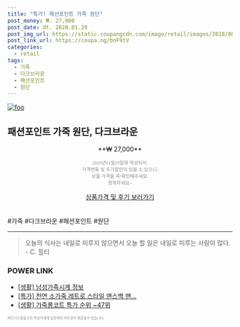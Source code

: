 ```yaml
--- 
title: "특가! 패션포인트 가죽 원단" 
post_money: ₩. 27,000 
post_date: dt. 2020.01.29 
post_img_url: https://static.coupangcdn.com/image/retail/images/2018/08/14/11/0/eedd9c5a-e8e5-4754-bbdf-f064fbee62fc.jpg 
post_link_url: https://coupa.ng/bnF9tV 
categories: 
  - retail 
tags: 
  - 가죽 
  - 다크브라운 
  - 패션포인트 
  - 원단 
--- 
```

[![foo](https://static.coupangcdn.com/image/retail/images/2018/08/14/11/0/eedd9c5a-e8e5-4754-bbdf-f064fbee62fc.jpg)](https://coupa.ng/bnF9tV) 

## 패션포인트 가죽 원단, 다크브라운 
<p style="text-align: center;">**₩ 27,000**</p> 
<p style="text-align: center;"><span style="color: #898c8f; font-family: Georgia,Times,serif; font-size: 0.75em;">2020년01월29일에 작성되어, <br>가격변동 및 추가할인이 있을 수 있으니,<br> 상품 가격을 꼭!확인해주세요.<br>행복하세요~</span> 
</p>	 
<div markdown="0" style="text-align: center;"><a href="https://coupa.ng/bnF9tV" class="btn btn--success">상품가격 및 후기 보러가기</a></div> 
<br><br> 
  #가죽 #다크브라운 #패션포인트 #원단 
<hr> 

> 오늘의 식사는 내일로 미루지 않으면서 오늘 할 일은 내일로 미루는 사람이 많다. - C. 힐티 


### POWER LINK

* <a href="https://blog.naver.com/santokki14/221770972645" target="_blank"> [생활] 남성가죽시계 정보 </a>
* <a href="https://blog.naver.com/sakai111/221789510272" target="_blank">[특가] 천연 소가죽 레트로 스타일 맨스백 맨...</a>
* <a href="https://blog.naver.com/sakai111/221784637581" target="_blank"> [생활] 가죽롱코트 특가 순위 ~47위</a>

<span style="color: #898c8f; font-family: Georgia,Times,serif; font-size: 0.55em;">파트너스활동으로 작성자에게 일정액의 커미션이 제공될수 있습니다.</span> 
